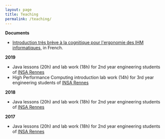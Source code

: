 ```yaml
---
layout: page
title: Teaching
permalink: /teaching/
---
```


**Documents**

- [Introduction très brève à la cognitique pour l'ergonomie des IHM informatiques](/docs/cognitique.pdf), in French.

**2019**

- Java lessons (20h) and lab work (18h) for 2nd year engineering students of [INSA Rennes](https://www.insa-rennes.fr/)
- High Performance Computing introduction lab work (14h) for 3rd year engineering students of [INSA Rennes](https://www.insa-rennes.fr/)

**2018**

- Java lessons (20h) and lab work (18h) for 2nd year engineering students of [INSA Rennes](https://www.insa-rennes.fr/)

**2017**

- Java lessons (20h) and lab work (18h) for 2nd year engineering students of [INSA Rennes](https://www.insa-rennes.fr/)
